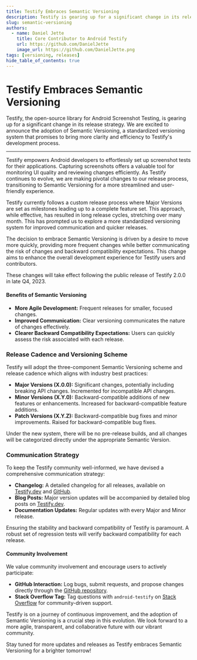```yaml
---
title: Testify Embraces Semantic Versioning
description: Testify is gearing up for a significant change in its release strategy.
slug: semantic-versioning
authors:
  - name: Daniel Jette
    title: Core Contributor to Android Testify
    url: https://github.com/DanielJette
    image_url: https://github.com/DanielJette.png
tags: [versioning, releases]
hide_table_of_contents: true
---
```


# Testify Embraces Semantic Versioning

Testify, the open-source library for Android Screenshot Testing, is gearing up for a significant change in its release strategy. We are excited to announce the adoption of Semantic Versioning, a standardized versioning system that promises to bring more clarity and efficiency to Testify's development process.

---

Testify empowers Android developers to effortlessly set up screenshot tests for their applications. Capturing screenshots offers a valuable tool for monitoring UI quality and reviewing changes efficiently. As Testify continues to evolve, we are making pivotal changes to our release process, transitioning to Semantic Versioning for a more streamlined and user-friendly experience.

Testify currently follows a custom release process where Major Versions are set as milestones leading up to a complete feature set. This approach, while effective, has resulted in long release cycles, stretching over many month. This has prompted us to explore a more standardized versioning system for improved communication and quicker releases.

The decision to embrace Semantic Versioning is driven by a desire to move more quickly, providing more frequent changes while better communicating the risk of changes and backward compatibility expectations. This change aims to enhance the overall development experience for Testify users and contributors.

These changes will take effect following the public release of Testify 2.0.0 in late Q4, 2023.

#### Benefits of Semantic Versioning

- **More Agile Development:** Frequent releases for smaller, focused changes.
- **Improved Communication:** Clear versioning communicates the nature of changes effectively.
- **Clearer Backward Compatibility Expectations:** Users can quickly assess the risk associated with each release.

### Release Cadence and Versioning Scheme

Testify will adopt the three-component Semantic Versioning scheme and release cadence which aligns with industry best practices:

- **Major Versions (X.0.0):** Significant changes, potentially including breaking API changes. Incremented for incompatible API changes.
- **Minor Versions (X.Y.0):** Backward-compatible additions of new features or enhancements. Increased for backward-compatible feature additions.
- **Patch Versions (X.Y.Z):** Backward-compatible bug fixes and minor improvements. Raised for backward-compatible bug fixes.

Under the new system, there will be no pre-release builds, and all changes will be categorized directly under the appropriate Semantic Version.

### Communication Strategy

To keep the Testify community well-informed, we have devised a comprehensive communication strategy:

- **Changelog:** A detailed changelog for all releases, available on [Testify.dev](https://testify.dev) and [GitHub](https://github.com/ndtp/android-testify/blob/main/CHANGELOG.md).
- **Blog Posts:** Major version updates will be accompanied by detailed blog posts on [Testify.dev](https://testify.dev/blog).
- **Documentation Updates:** Regular updates with every Major and Minor release.

Ensuring the stability and backward compatibility of Testify is paramount. A robust set of regression tests will verify backward compatibility for each release.

#### Community Involvement

We value community involvement and encourage users to actively participate:

- **GitHub Interaction:** Log bugs, submit requests, and propose changes directly through the [GitHub repository](https://github.com/ndtp/android-testify/issues/new/choose).
- **Stack Overflow Tag:** Tag questions with `android-testify` on [Stack Overflow](https://stackoverflow.com/questions/tagged/android-testify) for community-driven support.

Testify is on a journey of continuous improvement, and the adoption of Semantic Versioning is a crucial step in this evolution. We look forward to a more agile, transparent, and collaborative future with our vibrant community.

Stay tuned for more updates and releases as Testify embraces Semantic Versioning for a brighter tomorrow!

